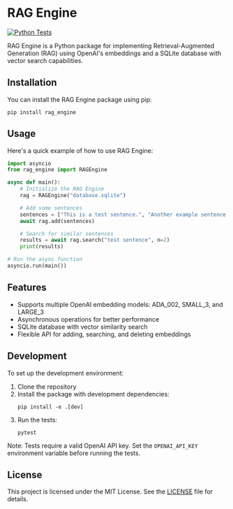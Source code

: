 # RAG Engine

[![Python Tests](https://github.com/slava-vishnyakov/rag_engine/actions/workflows/python-tests.yml/badge.svg)](https://github.com/slava-vishnyakov/rag_engine/actions/workflows/python-tests.yml)

RAG Engine is a Python package for implementing Retrieval-Augmented Generation (RAG) using OpenAI's embeddings and a SQLite database with vector search capabilities.

## Installation

You can install the RAG Engine package using pip:

```
pip install rag_engine
```

## Usage

Here's a quick example of how to use RAG Engine:

```python
import asyncio
from rag_engine import RAGEngine

async def main():
    # Initialize the RAG Engine
    rag = RAGEngine("database.sqlite")

    # Add some sentences
    sentences = ["This is a test sentence.", "Another example sentence."]
    await rag.add(sentences)

    # Search for similar sentences
    results = await rag.search("test sentence", n=2)
    print(results)

# Run the async function
asyncio.run(main())
```

## Features

- Supports multiple OpenAI embedding models: ADA_002, SMALL_3, and LARGE_3
- Asynchronous operations for better performance
- SQLite database with vector similarity search
- Flexible API for adding, searching, and deleting embeddings

## Development

To set up the development environment:

1. Clone the repository
2. Install the package with development dependencies:
   ```
   pip install -e .[dev]
   ```
3. Run the tests:
   ```
   pytest
   ```

Note: Tests require a valid OpenAI API key. Set the `OPENAI_API_KEY` environment variable before running the tests.

## License

This project is licensed under the MIT License. See the [LICENSE](LICENSE) file for details.
